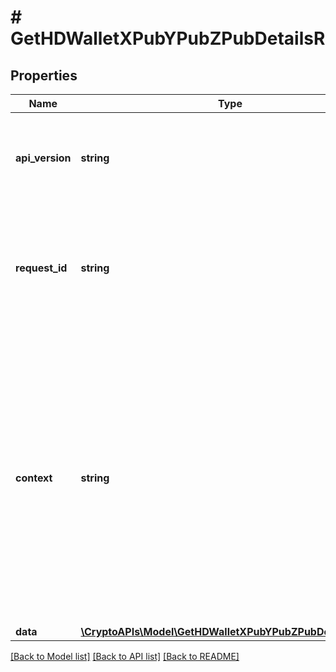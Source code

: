 # # GetHDWalletXPubYPubZPubDetailsR

## Properties

Name | Type | Description | Notes
------------ | ------------- | ------------- | -------------
**api_version** | **string** | Specifies the version of the API that incorporates this endpoint. |
**request_id** | **string** | Defines the ID of the request. The &#x60;requestId&#x60; is generated by Crypto APIs and it&#39;s unique for every request. |
**context** | **string** | In batch situations the user can use the context to correlate responses with requests. This property is present regardless of whether the response was successful or returned as an error. &#x60;context&#x60; is specified by the user. | [optional]
**data** | [**\CryptoAPIs\Model\GetHDWalletXPubYPubZPubDetailsRData**](GetHDWalletXPubYPubZPubDetailsRData.md) |  |

[[Back to Model list]](../../README.md#models) [[Back to API list]](../../README.md#endpoints) [[Back to README]](../../README.md)
